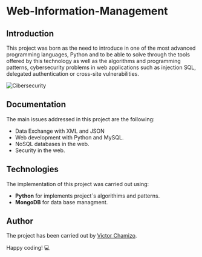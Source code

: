 # Web-Information-Management

## Introduction

This project was born as the need to introduce in one of the most advanced programming languages, Python and to be able to solve through the tools offered by this technology as well as the algorithms and programming patterns, cybersecurity problems in web applications such as injection SQL, delegated authentication or cross-site vulnerabilities.

![Cibersecurity](https://digiinfomedia.online/wp-content/uploads/2019/07/cyber-attack.gif)

## Documentation

The main issues addressed in this project are the following:

- Data Exchange with XML and JSON
- Web development with Python and MySQL.
- NoSQL databases in the web.
- Security in the web.
 
## Technologies
The implementation of this project was carried out using:
  - **Python** for implements project´s algorithims and patterns.
  - **MongoDB** for data base managment.
 
## Author
The project has been carried out by [Victor Chamizo](https://github.com/vctorChamizo).
 
Happy coding! 💻
